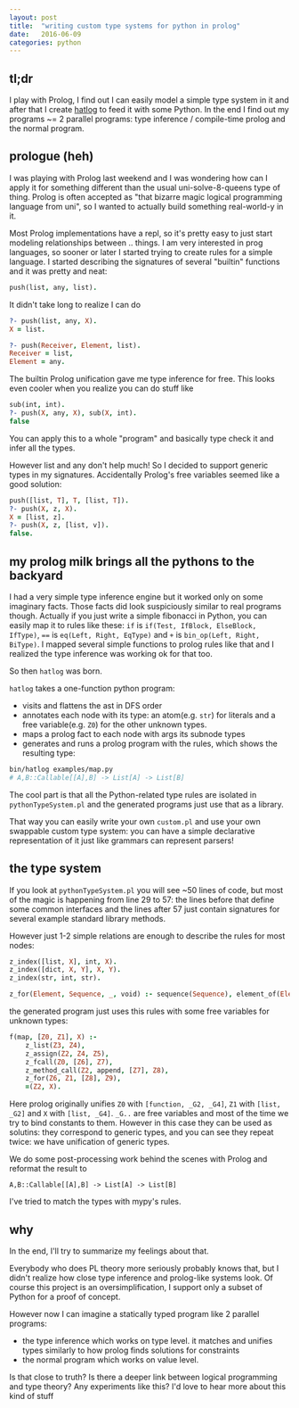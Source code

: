 ```yaml
---
layout: post
title:  "writing custom type systems for python in prolog"
date:   2016-06-09
categories: python
---
```



## tl;dr

I play with Prolog, I find out I can easily model a simple type system in it and after that I create [hatlog](https://github.com/alehander42/hatlog) to feed it with some Python. In the end I find out my programs ~= 2 parallel programs: type inference / compile-time prolog and the normal program.

## prologue (heh)

I was playing with Prolog last weekend and I was wondering how can I apply it
for something different than the usual uni-solve-8-queens type of thing.
Prolog is often accepted as "that bizarre magic logical programming language from uni", so I wanted to actually build something real-world-y in it.

Most Prolog implementations have a repl, so it's pretty easy to just start modeling relationships between .. things. I am very interested in prog languages, so sooner or later I started trying to create rules for a simple language. I started describing the signatures of several "builtin" functions and it was pretty and neat:

```prolog
push(list, any, list).
```

It didn't take long to realize I can do

```prolog
?- push(list, any, X).
X = list.

?- push(Receiver, Element, list).
Receiver = list,
Element = any.
```

The builtin Prolog unification gave me type inference for free.
This looks even cooler when you realize you can do stuff like

```prolog
sub(int, int).
?- push(X, any, X), sub(X, int).
false
```

You can apply this to a whole "program" and basically type check it and infer all the types.

However list and any don't help much! So I decided to support generic types in my signatures. Accidentally Prolog's free variables seemed like a good solution:

```prolog
push([list, T], T, [list, T]).
?- push(X, z, X).
X = [list, z].
?- push(X, z, [list, v]).
false.
```

## my prolog milk brings all the pythons to the backyard

I had a very simple type inference engine but it worked only on some imaginary 
facts. Those facts did look suspiciously similar to real programs though. Actually if you just write a simple fibonacci in Python, you can easily map it to rules like these: `if` is `if(Test, IfBlock, ElseBlock, IfType)`, `==` is `eq(Left, Right, EqType)` and `+` is `bin_op(Left, Right, BiType)`. I mapped several simple functions to prolog rules like that and I realized the type inference was working ok for that too. 

So then `hatlog` was born. 

`hatlog` takes a one-function python program:
    
  * visits and flattens the ast in DFS order
  * annotates each node with its type: an atom(e.g. `str`) for literals and a free variable(e.g. `Z0`) for the other unknown types.
  * maps a prolog fact to each node with args its subnode types
  * generates and runs a prolog program with the rules, which shows the resulting type:

```bash
bin/hatlog examples/map.py
# A,B::Callable[[A],B] -> List[A] -> List[B]
```

The cool part is that all the Python-related type rules are isolated in `pythonTypeSystem.pl` and the generated programs just use that as a library.

That way you can easily write your own `custom.pl` and use your own swappable custom type system: you can have a simple declarative representation of it just like grammars can represent parsers!

## the type system

If you look at `pythonTypeSystem.pl` you will see ~50 lines of code, but most of the magic is happening from line 29 to 57: the lines before that define some common interfaces and the lines after 57 just contain signatures for several example standard library methods.


However just 1-2 simple relations are enough to describe the rules for most nodes:

```prolog
z_index([list, X], int, X).
z_index([dict, X, Y], X, Y).
z_index(str, int, str).
```

```prolog
z_for(Element, Sequence, _, void) :- sequence(Sequence), element_of(Element, Sequence).
```

the generated program just uses this rules with some free variables for unknown types:

```prolog
f(map, [Z0, Z1], X) :-
    z_list(Z3, Z4),
    z_assign(Z2, Z4, Z5),
    z_fcall(Z0, [Z6], Z7),
    z_method_call(Z2, append, [Z7], Z8),
    z_for(Z6, Z1, [Z8], Z9),
    =(Z2, X).
```

Here prolog originally unifies `Z0` with `[function, _G2, _G4]`, `Z1` with `[list, _G2]` and `X` with `[list, _G4]`. `_G..` are free variables and most of the time we try to bind constants to them. However in this case they can be used as solutins: they correspond to generic types, and you can see they repeat twice: we have unification of generic types.

We do some post-processing work behind the scenes with Prolog and reformat the result to 

```
A,B::Callable[[A],B] -> List[A] -> List[B]
```

I've tried to match the types with mypy's rules.

## why

In the end, I'll try to summarize my feelings about that. 

Everybody who does PL theory more seriously probably knows that, but I didn't realize how close type inference and prolog-like systems look. Of course this project is an oversimplification, I support only a subset of Python for a proof of concept. 

However now I can imagine a statically typed program like 2 parallel programs:

  * the type inference which works on type level. it matches and unifies types similarly to how prolog finds solutions for constraints
  * the normal program which works on value level.

Is that close to truth? Is there a deeper link between logical programming and type theory? Any experiments like this? I'd love to hear more about this kind of stuff

